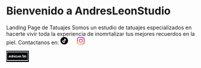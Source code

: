 # Bienvenido a AndresLeonStudio
Landing Page de Tatuajes 
Somos un estudio de tatuajes especializados en hacerte vivir toda la experiencia de inomrtalizar tus mejores recuerdos en la piel.
Contactanos en: <a href="https://www.tiktok.com/@andresleon.tats?_t=8eQIFD16PVW&_r=1"><img src="imgs/face-logo.png" alt="" style="width: 20px; height: 20px; margin-right:       20px;" nar></a>
                <a href="https://www.instagram.com/andresleon.tats/"><img src="imgs/insta-logo.png" alt="" style="width: 20px; height: 20px; margin-right: 20px;">
                <form action=""></a>
                <a href="https://francoleon18.github.io/AndresLeonStudio/"><img src="imgs/logo.jpg" alt="" style="width: 60px; height: 30px; margin-right: 20px;">
                <form action=""></a>
                
